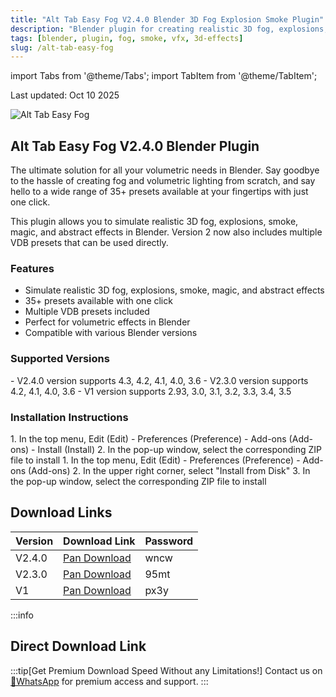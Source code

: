```yaml
---
title: "Alt Tab Easy Fog V2.4.0 Blender 3D Fog Explosion Smoke Plugin"
description: "Blender plugin for creating realistic 3D fog, explosions, smoke, magic, and abstract effects with multiple VDB presets."
tags: [blender, plugin, fog, smoke, vfx, 3d-effects]
slug: /alt-tab-easy-fog
---
```


import Tabs from '@theme/Tabs';
import TabItem from '@theme/TabItem';

Last updated: Oct 10 2025

![Alt Tab Easy Fog](https://www.gfxcamp.com/wp-content/uploads/2023/05/Alt-Tab-Easy-Fog.jpg)

## Alt Tab Easy Fog V2.4.0 Blender Plugin

The ultimate solution for all your volumetric needs in Blender. Say goodbye to the hassle of creating fog and volumetric lighting from scratch, and say hello to a wide range of 35+ presets available at your fingertips with just one click.

This plugin allows you to simulate realistic 3D fog, explosions, smoke, magic, and abstract effects in Blender. Version 2 now also includes multiple VDB presets that can be used directly.

### Features

- Simulate realistic 3D fog, explosions, smoke, magic, and abstract effects
- 35+ presets available with one click
- Multiple VDB presets included
- Perfect for volumetric effects in Blender
- Compatible with various Blender versions

### Supported Versions

<Tabs>
<TabItem value="blender-4" label="Blender 4+">
- V2.4.0 version supports 4.3, 4.2, 4.1, 4.0, 3.6
- V2.3.0 version supports 4.2, 4.1, 4.0, 3.6
</TabItem>
<TabItem value="blender-3" label="Blender 3 and earlier">
- V1 version supports 2.93, 3.0, 3.1, 3.2, 3.3, 3.4, 3.5
</TabItem>
</Tabs>

### Installation Instructions

<Tabs>
<TabItem value="blender-4" label="Blender 4.0 and below">
1. In the top menu, Edit (Edit) - Preferences (Preference) - Add-ons (Add-ons) - Install (Install)
2. In the pop-up window, select the corresponding ZIP file to install
</TabItem>
<TabItem value="blender-41" label="Blender 4.1 and above">
1. In the top menu, Edit (Edit) - Preferences (Preference) - Add-ons (Add-ons)
2. In the upper right corner, select "Install from Disk"
3. In the pop-up window, select the corresponding ZIP file to install
</TabItem>
</Tabs>

## Download Links

| Version | Download Link | Password |
|--------|---------------|----------|
| V2.4.0 | [Pan Download](https://pan.baidu.com/s/1ixWx5wWUNQqaJjr4J1nygw?pwd=wncw) | wncw |
| V2.3.0 | [Pan Download](https://pan.baidu.com/s/1OQNM8Te5N9xjgzXHMWnimQ?pwd=95mt) | 95mt |
| V1 | [Pan Download](https://pan.baidu.com/s/16SNIe3liEA_4xRb717g1hg?pwd=px3y) | px3y |

:::info
## Direct Download Link
:::tip[Get Premium Download Speed Without any Limitations!]
Contact us on [💬WhatsApp](https://wa.me/+8613237610083) for premium  access and support.
:::